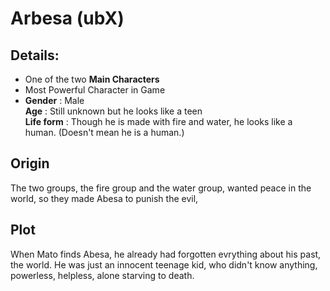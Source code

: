# Arbesa (ubX)
## Details:
* One of the two **Main Characters**
* Most Powerful Character in Game
* **Gender** : Male <br>
**Age** : Still unknown but he looks like a teen <br>
**Life form** : Though he is made with fire and water, he looks like a human. (Doesn't mean he is a human.)

## Origin
The two groups, the fire group and the water group, wanted peace in the world, so they made Abesa to punish the evil,

## Plot
When Mato finds Abesa, he already had forgotten evrything about his past, the world. He was just an innocent teenage kid, who didn't know anything, powerless, helpless, alone 
starving to death.
